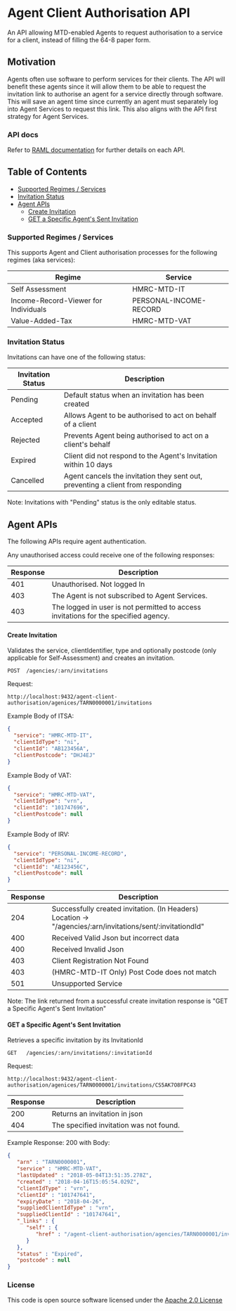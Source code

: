 Agent Client Authorisation API
==============================

An API allowing MTD-enabled Agents to request authorisation to a service for a client, instead of filling the 64-8 paper form.

## Motivation
Agents often use software to perform services for their clients. 
The API will benefit these agents since it will allow them to be able to request the invitation link to authorise an agent for a service directly through software. 
This will save an agent time since currently an agent must separately log into Agent Services to request this link. 
This also aligns with the API first strategy for Agent Services.

### API docs
Refer to [RAML documentation](https://github.com/hmrc/agent-client-authorisation-api/blob/master/resources/public/api/conf/0.1/application.raml) for further details on each API.
   

## Table of Contents
*   [Supported Regimes / Services](#supportedRegimes)
*   [Invitation Status](#invitationStatus)
*   [Agent APIs](#agentApis)
    *   [Create Invitation](#createInvitation)
    *   [GET a Specific Agent's Sent Invitation](#agentSpecificInvitation)

### Supported Regimes / Services <a name="supportedRegimes"></a>
This supports Agent and Client authorisation processes for the following regimes (aka services):

|Regime|Service|
|--------|--------|
|Self Assessment|HMRC-MTD-IT|
|Income-Record-Viewer for Individuals|PERSONAL-INCOME-RECORD|
|Value-Added-Tax|HMRC-MTD-VAT|


### Invitation Status <a name="invitationStatus"></a>
Invitations can have one of the following status:

|Invitation Status|Description|
|--------|---------|
|Pending|Default status when an invitation has been created|
|Accepted|Allows Agent to be authorised to act on behalf of a client|
|Rejected|Prevents Agent being authorised to act on a client's behalf|
|Expired|Client did not respond to the Agent's Invitation within 10 days|
|Cancelled|Agent cancels the invitation they sent out, preventing a client from responding|

Note: Invitations with "Pending" status is the only editable status.
  

## Agent APIs <a name="agentApis"></a>
The following APIs require agent authentication. 

Any unauthorised access could receive one of the following responses:

|Response|Description|
|--------|---------|
|401|Unauthorised. Not logged In|
|403|The Agent is not subscribed to Agent Services.|
|403|The logged in user is not permitted to access invitations for the specified agency.|


#### Create Invitation <a name="createInvitation"></a>
Validates the service, clientIdentifier, type and optionally postcode (only applicable for Self-Assessment) and creates an invitation.

```
POST  /agencies/:arn/invitations
```

Request:
```
http://localhost:9432/agent-client-authorisation/agenices/TARN0000001/invitations

```
Example Body of ITSA:
```json
{
  "service": "HMRC-MTD-IT",
  "clientIdType": "ni",
  "clientId": "AB123456A",
  "clientPostcode": "DHJ4EJ"
}
```

Example Body of VAT:
```json
{
  "service": "HMRC-MTD-VAT",
  "clientIdType": "vrn",
  "clientId": "101747696",
  "clientPostcode": null
}
```

Example Body of IRV:
```json
{
  "service": "PERSONAL-INCOME-RECORD",
  "clientIdType": "ni",
  "clientId": "AE123456C",
  "clientPostcode": null
}
```

|Response|Description|
|--------|---------|
|204|Successfully created invitation. (In Headers) Location → "/agencies/:arn/invitations/sent/:invitationdId"|
|400|Received Valid Json but incorrect data|
|400|Received Invalid Json|
|403|Client Registration Not Found|
|403|(HMRC-MTD-IT Only) Post Code does not match|
|501|Unsupported Service|

Note: The link returned from a successful create invitation response is "GET a Specific Agent's Sent Invitation"


#### GET a Specific Agent's Sent Invitation <a name="agentSpecificInvitation"></a>
Retrieves a specific invitation by its InvitationId
```
GET   /agencies/:arn/invitations/:invitationId
```

Request:
```
http://localhost:9432/agent-client-authorisation/agenices/TARN0000001/invitations/CS5AK7O8FPC43
```

|Response|Description|
|--------|---------|
|200|Returns an invitation in json|
|404|The specified invitation was not found.|

Example Response: 200 with Body:
```json
{
   "arn" : "TARN0000001",
   "service" : "HMRC-MTD-VAT",
   "lastUpdated" : "2018-05-04T13:51:35.278Z",
   "created" : "2018-04-16T15:05:54.029Z",
   "clientIdType" : "vrn",
   "clientId" : "101747641",
   "expiryDate" : "2018-04-26",
   "suppliedClientIdType" : "vrn",
   "suppliedClientId" : "101747641",
   "_links" : {
      "self" : {
         "href" : "/agent-client-authorisation/agencies/TARN0000001/invitations/CS5AK7O8FPC43"
      }
   },
   "status" : "Expired",
   "postcode" : null
}
```

### License

This code is open source software licensed under the [Apache 2.0 License]("http://www.apache.org/licenses/LICENSE-2.0.html")
